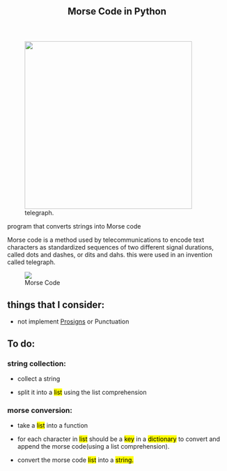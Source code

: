 </head>

<body>
	<article id="6ca35595-3453-4379-ae6b-565b741be805" class="page sans">
		<header>
			<h1 class="page-title">Morse Code in Python</h1>
		</header>
		<div class="page-body">
			<figure id="378b0031-d7dd-43f8-9dcf-bc2f3ab58939" class="image"><a href="https://upload.wikimedia.org/wikipedia/commons/thumb/4/4e/Morsetaste.jpg/800px-Morsetaste.jpg"><img style="width:384px"
						src="https://upload.wikimedia.org/wikipedia/commons/thumb/4/4e/Morsetaste.jpg/800px-Morsetaste.jpg" /></a>
				<figcaption>telegraph.</figcaption>
			</figure>
			<p id="1b7a6256-cca1-4e86-b41b-2033ca2693a8" class="">
			</p>
			<p id="e3cf64e8-b12e-4bd9-8c72-d21e522cf822" class="">program that converts strings into Morse code</p>
			<p id="8bbe3709-4e15-4238-8b2d-51889b27e09c" class="">
			</p>
			<p id="c0d45519-8258-4e70-b088-acac3fd8372e" class="">Morse code is a method used by telecommunications to encode text characters as standardized sequences of two different signal durations, called dots and dashes, or dits and dahs.
				this were used in an invention called telegraph.</p>
			<figure id="2f367f26-2e69-4dc4-9381-29d241e1344a" class="image"><a href="https://upload.wikimedia.org/wikipedia/commons/thumb/b/b5/International_Morse_Code.svg/800px-International_Morse_Code.svg.png"><img
						src="https://upload.wikimedia.org/wikipedia/commons/thumb/b/b5/International_Morse_Code.svg/800px-International_Morse_Code.svg.png" /></a>
				<figcaption>Morse Code</figcaption>
			</figure>
			<p id="40d71da8-917c-4786-b6f8-0cf93c1a8746" class="">
			</p>
			<h2 id="10333f41-44e1-4107-a69d-861164e5b1e1" class="">things that I consider:</h2>
			<ul id="4bac0a1d-1e86-497f-ae20-54bfa2a6141a" class="bulleted-list">
				<li style="list-style-type:disc">not implement <a href="https://en.wikipedia.org/wiki/Prosigns_for_Morse_code">Prosigns</a> or Punctuation</li>
			</ul>
			<h2 id="792cb2bb-f354-4c01-9343-2e830ed540cb" class="">To do:</h2>
			<h3 id="1dfa9935-5ccb-42d7-8ae6-51a31186af15" class="">string collection:</h3>
			<ul id="83d1baee-c4ef-476c-9dc5-e1aa0e254ac8" class="to-do-list">
				<li>
					<div class="checkbox checkbox-on"></div> <span class="to-do-children-checked">collect a string</span>
				</li>
			</ul>
			<ul id="f4a6e431-5aac-4aa2-bf9a-9e758e95f0e4" class="to-do-list">
				<li>
					<div class="checkbox checkbox-on"></div> <span class="to-do-children-checked">split it into a <mark class="highlight-teal">list</mark> using the list comprehension</span>
				</li>
			</ul>
			<h3 id="29a47a71-3fd8-4088-a1ec-c3842a08c55a" class="">morse conversion:</h3>
			<ul id="dab58080-4822-4aad-928f-0d56450ee8da" class="to-do-list">
				<li>
					<div class="checkbox checkbox-on"></div> <span class="to-do-children-checked">take a <mark class="highlight-teal">list</mark> into a function</span>
				</li>
			</ul>
			<ul id="66ac65f3-3b8b-4384-b065-0a68070b8721" class="to-do-list">
				<li>
					<div class="checkbox checkbox-on"></div> <span class="to-do-children-checked">for each character in <mark class="highlight-teal">list</mark> should be a <mark class="highlight-teal">key</mark> in a <mark
							class="highlight-teal">dictionary</mark> to convert and append the morse code(using a list comprehension).</span>
				</li>
			</ul>
			<ul id="69cb489f-f836-45fc-8232-fa956ceb0041" class="to-do-list">
				<li>
					<div class="checkbox checkbox-on"></div> <span class="to-do-children-checked">convert the morse code <mark class="highlight-teal">list</mark> into a <mark class="highlight-teal">string.</mark></span>
				</li>


</body>

</html>
